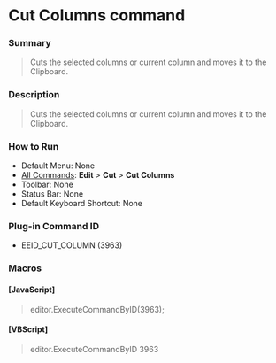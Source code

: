 # Cut Columns command

### Summary

> Cuts the selected columns or current column and moves it to the Clipboard.

### Description

> Cuts the selected columns or current column and moves it to the Clipboard.

### How to Run

- Default Menu: None
- [All Commands](../tools/all_commands): **Edit** \> **Cut** \> **Cut Columns**
- Toolbar: None
- Status Bar: None
- Default Keyboard Shortcut: None

### Plug-in Command ID

- EEID\_CUT\_COLUMN (3963)

### Macros

#### \[JavaScript\]

> editor.ExecuteCommandByID(3963);

#### \[VBScript\]

> editor.ExecuteCommandByID 3963